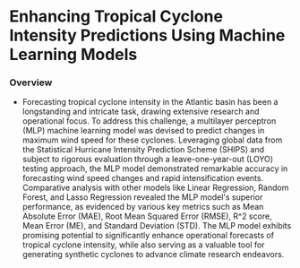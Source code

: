# Enhancing Tropical Cyclone Intensity Predictions Using Machine Learning Models
### Overview
+ Forecasting tropical cyclone intensity in the Atlantic basin has been a longstanding and intricate task, drawing extensive research and operational focus. To address this challenge, a multilayer perceptron (MLP) machine learning model was devised to predict changes in maximum wind speed for these cyclones. Leveraging global data from the Statistical Hurricane Intensity Prediction Scheme (SHIPS) and subject to rigorous evaluation through a leave-one-year-out (LOYO) testing approach, the MLP model demonstrated remarkable accuracy in forecasting wind speed changes and rapid intensification events. Comparative analysis with other models like Linear Regression, Random Forest, and Lasso Regression revealed the MLP model's superior performance, as evidenced by various key metrics such as Mean Absolute Error (MAE), Root Mean Squared Error (RMSE), R^2 score, Mean Error (ME), and Standard Deviation (STD). The MLP model exhibits promising potential to significantly enhance operational forecasts of tropical cyclone intensity, while also serving as a valuable tool for generating synthetic cyclones to advance climate research endeavors. 
